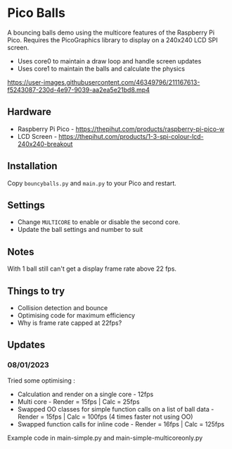 # Pico Balls

A bouncing balls demo using the multicore features of the Raspberry Pi Pico. Requires the PicoGraphics library to display on a 240x240 LCD SPI screen.

* Uses core0 to maintain a draw loop and handle screen updates
* Uses core1 to maintain the balls and calculate the physics

https://user-images.githubusercontent.com/46349796/211167613-f5243087-230d-4e97-9039-aa2ea5e21bd8.mp4

## Hardware
* Raspberry Pi Pico - https://thepihut.com/products/raspberry-pi-pico-w
* LCD Screen - https://thepihut.com/products/1-3-spi-colour-lcd-240x240-breakout

## Installation
Copy ```bouncyballs.py``` and ```main.py``` to your Pico and restart.

## Settings
* Change ```MULTICORE``` to enable or disable the second core.
* Update the ball settings and number to suit

## Notes
With 1 ball still can't get a display frame rate above 22 fps.

## Things to try
* Collision detection and bounce
* Optimising code for maximum efficiency
* Why is frame rate capped at 22fps?

## Updates

### 08/01/2023
Tried some optimising :
* Calculation and render on a single core - 12fps
* Multi core - Render = 15fps | Calc = 25fps
* Swapped OO classes for simple function calls on a list of ball data - Render = 15fps | Calc = 100fps (4 times faster not using OO)
* Swapped function calls for inline code - Render = 16fps | Calc = 125fps

Example code in main-simple.py and main-simple-multicoreonly.py

